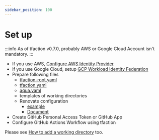 ```yaml
---
sidebar_position: 100
---
```


# Set up

:::info
As of tfaction v0.7.0, probably AWS or Google Cloud Account isn't mandatory.
:::

- If you use AWS, [Configure AWS Identity Provider](https://docs.github.com/en/actions/deployment/security-hardening-your-deployments/configuring-openid-connect-in-amazon-web-services)
- If you use Google Cloud, setup [GCP Workload Identity Federation](https://github.com/google-github-actions/auth#setup)
- Prepare following files
  - [tfaction-root.yaml](/config/tfaction-root-yaml)
  - [tfaction.yaml](/config/tfaction-yaml)
  - [aqua.yaml](/config/aqua)
  - templates of working directories
  - Renovate configuration
    - [example](https://github.com/suzuki-shunsuke/tfaction-example/blob/main/renovate.json5)
    - [Document](https://docs.renovatebot.com/configuration-options/)
- Create GitHub Personal Access Token or GitHub App
- Configure GitHub Actions Workflow using tfaction

Please see [How to add a working directory](add-working-directory.md) too.
